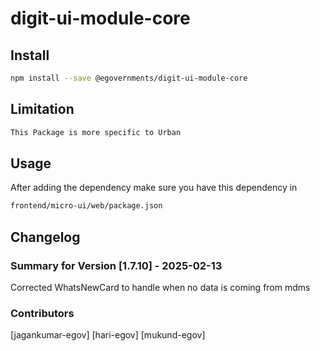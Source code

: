 # digit-ui-module-core

## Install

```bash
npm install --save @egovernments/digit-ui-module-core
```

## Limitation

```bash
This Package is more specific to Urban
```

## Usage

After adding the dependency make sure you have this dependency in

```bash
frontend/micro-ui/web/package.json
```

## Changelog

### Summary for Version [1.7.10] - 2025-02-13

Corrected WhatsNewCard to handle when no data is coming from mdms

### Contributors

[jagankumar-egov] [hari-egov] [mukund-egov]
